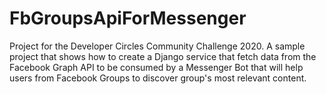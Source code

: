 # FbGroupsApiForMessenger
Project for the Developer Circles Community Challenge 2020. A sample project that shows how to create a Django service that fetch data from the Facebook Graph API to be consumed by a Messenger Bot that will help users from Facebook Groups to discover group's most relevant content.

